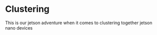 # Clustering

This is our jetson adventure when it comes to clustering together jetson nano devices
